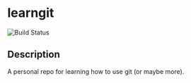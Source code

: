 # learngit

![Build Status](https://travis-ci.org/DaddyTrap/learngit.svg?branch=master)

## Description

A personal repo for learning how to use git (or maybe more).